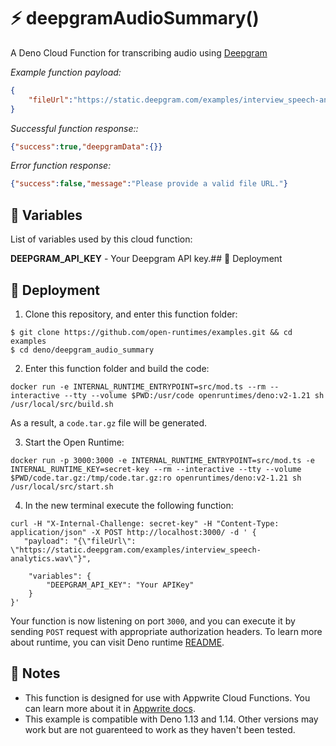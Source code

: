 # ⚡ deepgramAudioSummary()

A Deno Cloud Function for transcribing audio using [Deepgram](https://deepgram.com/)

_Example function payload:_

```json
{
    "fileUrl":"https://static.deepgram.com/examples/interview_speech-analytics.wav"
}
```

_Successful function response::_

```json
{"success":true,"deepgramData":{}}
```

_Error function response:_

```json
{"success":false,"message":"Please provide a valid file URL."}
```

## 📝 Variables

List of variables used by this cloud function:

**DEEPGRAM_API_KEY** - Your Deepgram API key.## 🚀 Deployment

## 🚀 Deployment

1. Clone this repository, and enter this function folder:

```
$ git clone https://github.com/open-runtimes/examples.git && cd examples
$ cd deno/deepgram_audio_summary
```

2. Enter this function folder and build the code:

```
docker run -e INTERNAL_RUNTIME_ENTRYPOINT=src/mod.ts --rm --interactive --tty --volume $PWD:/usr/code openruntimes/deno:v2-1.21 sh /usr/local/src/build.sh
```

As a result, a `code.tar.gz` file will be generated.

3. Start the Open Runtime:

```
docker run -p 3000:3000 -e INTERNAL_RUNTIME_ENTRYPOINT=src/mod.ts -e INTERNAL_RUNTIME_KEY=secret-key --rm --interactive --tty --volume $PWD/code.tar.gz:/tmp/code.tar.gz:ro openruntimes/deno:v2-1.21 sh /usr/local/src/start.sh
```

4. In the new terminal execute the following function:
```
curl -H "X-Internal-Challenge: secret-key" -H "Content-Type: application/json" -X POST http://localhost:3000/ -d ' {
   "payload": "{\"fileUrl\": \"https://static.deepgram.com/examples/interview_speech-analytics.wav\"}",
	
    "variables": {
        "DEEPGRAM_API_KEY": "Your APIKey"
    }
}'
```

Your function is now listening on port `3000`, and you can execute it by sending `POST` request with appropriate authorization headers. To learn more about runtime, you can visit Deno runtime [README](https://github.com/open-runtimes/open-runtimes/tree/main/runtimes/deno-1.14).

## 📝 Notes

- This function is designed for use with Appwrite Cloud Functions. You can learn more about it in [Appwrite docs](https://appwrite.io/docs/functions).
- This example is compatible with Deno 1.13 and 1.14. Other versions may work but are not guarenteed to work as they haven't been tested.